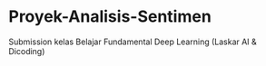 # Proyek-Analisis-Sentimen
Submission kelas Belajar Fundamental Deep Learning (Laskar AI &amp; Dicoding)
